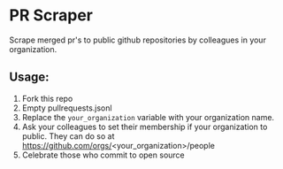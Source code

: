 # PR Scraper

Scrape merged pr's to public github repositories by colleagues in your organization.

## Usage:

1. Fork this repo
2. Empty pullrequests.jsonl
3. Replace the `your_organization` variable with your organization name.
4. Ask your colleagues to set their membership if your organization to public. They can do so at https://github.com/orgs/<your_organization>/people
5. Celebrate those who commit to open source